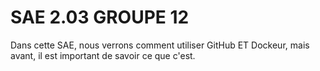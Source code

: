 # SAE 2.03 GROUPE 12

Dans cette SAE, nous verrons comment utiliser GitHub ET Dockeur, mais avant, il est important de savoir ce que c'est.
